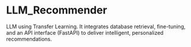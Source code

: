 # LLM_Recommender
LLM using Transfer Learning. It integrates database retrieval, fine-tuning, and an API interface (FastAPI) to deliver intelligent, personalized recommendations.
